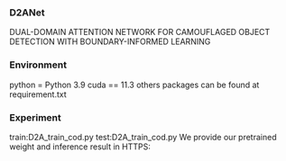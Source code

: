 ### D2ANet
DUAL-DOMAIN ATTENTION NETWORK FOR CAMOUFLAGED OBJECT DETECTION WITH BOUNDARY-INFORMED LEARNING
### Environment      
python = Python 3.9  cuda == 11.3    others packages can be found at requirement.txt
### Experiment 
train:D2A_train_cod.py  test:D2A_train_cod.py
We provide our pretrained weight and inference result in HTTPS:
